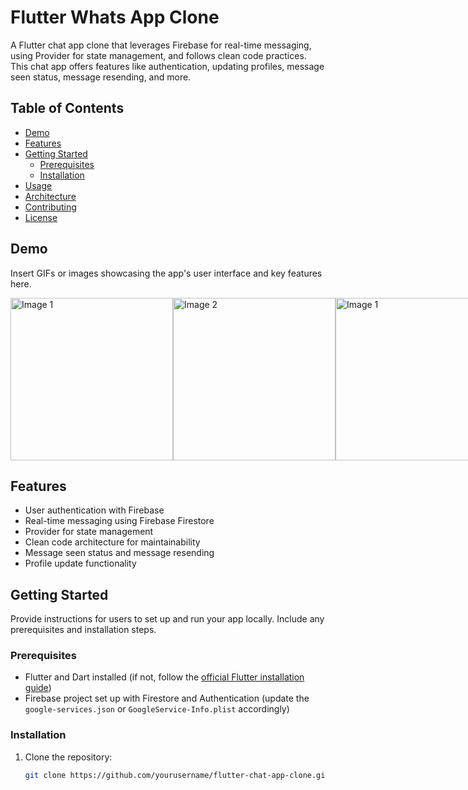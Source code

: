 # Flutter Whats App Clone

A Flutter chat app clone that leverages Firebase for real-time messaging, using Provider for state management, and follows clean code practices. This chat app offers features like authentication, updating profiles, message seen status, message resending, and more.

## Table of Contents

- [Demo](#demo)
- [Features](#features)
- [Getting Started](#getting-started)
  - [Prerequisites](#prerequisites)
  - [Installation](#installation)
- [Usage](#usage)
- [Architecture](#architecture)
- [Contributing](#contributing)
- [License](#license)

## Demo

Insert GIFs or images showcasing the app's user interface and key features here.
<div style="display: flex; justify-content: space-between;">
  <img alt="Image 1" src="https://github.com/shakibhoseen/chat_app_flutter/assets/61150626/ebad49cb-d005-44af-9832-e05314740760" width="260">
  <img alt="Image 2" src="https://github.com/shakibhoseen/chat_app_flutter/assets/61150626/6b73dd71-9ed0-457e-8d29-9ed519036523" width="260">
   <img alt="Image 1" src="https://github.com/shakibhoseen/chat_app_flutter/assets/61150626/332ce5f0-a58e-4a7c-a681-aec7fd710888" width="260">
  <img alt="Image 2" src="https://github.com/shakibhoseen/chat_app_flutter/assets/61150626/a1f0ca99-4d78-4739-a5d1-d5ffb9183ebd" width="260">
  <img alt="Image 2" src="https://github.com/shakibhoseen/chat_app_flutter/assets/61150626/b5385e58-1c12-4b3d-9d55-e80d245047d3" width="260">
   <img alt="Image 1" src="https://github.com/shakibhoseen/chat_app_flutter/assets/61150626/5be1a490-93bb-4cb2-ae45-5df3eb0ca3e4" width="260">
  <img alt="Image 2" src="https://github.com/shakibhoseen/chat_app_flutter/assets/61150626/895506f2-c25f-4f78-b782-ddb6a9cc76ef" width="260">
  <img alt="Select image" src="https://github.com/shakibhoseen/chat_app_flutter/assets/61150626/54bd15ac-b615-4f79-934c-23e0447aa1ca" width='260'>
</div>

## Features

- User authentication with Firebase
- Real-time messaging using Firebase Firestore
- Provider for state management
- Clean code architecture for maintainability
- Message seen status and message resending
- Profile update functionality

## Getting Started

Provide instructions for users to set up and run your app locally. Include any prerequisites and installation steps.

### Prerequisites

- Flutter and Dart installed (if not, follow the [official Flutter installation guide](https://flutter.dev/docs/get-started/install))
- Firebase project set up with Firestore and Authentication (update the `google-services.json` or `GoogleService-Info.plist` accordingly)

### Installation

1. Clone the repository:

   ```bash
   git clone https://github.com/yourusername/flutter-chat-app-clone.git

